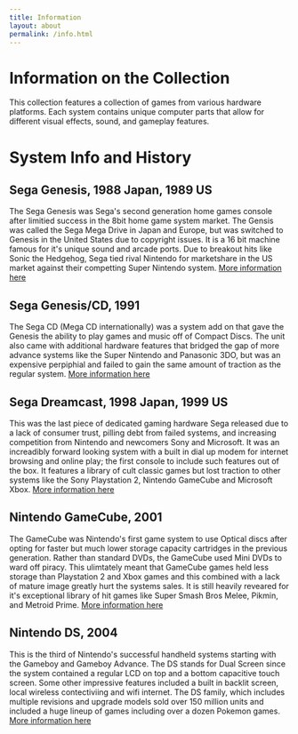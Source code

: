 ```yaml
---
title: Information 
layout: about
permalink: /info.html
---
```


# Information on the  Collection

This collection features a collection of games from various hardware platforms. Each system contains unique computer parts that allow for different visual effects, sound, and gameplay features.
# System Info and History 

## Sega Genesis, 1988 Japan, 1989 US
The Sega Genesis was Sega's second generation home games console after limitied success in the 8bit home game system market. The Gensis was called the Sega Mega Drive in Japan and Europe, but was switched to Genesis in the United States due to copyright issues. It is a 16 bit machine famous for it's unique sound and arcade ports. Due to breakout hits like Sonic the Hedgehog, Sega tied rival Nintendo for marketshare in the US market against their competting Super Nintendo system. 
[More information here](https://en.wikipedia.org/wiki/Sega_Genesis) 

## Sega Genesis/CD, 1991
The Sega CD (Mega CD internationally) was a system add on that gave the Genesis the ability to play games and music off of Compact Discs. The unit also came with additional hardware features that bridged the gap of more advance systems like the Super Nintendo and Panasonic 3DO, but was an expensive perpiphial and failed to gain the same amount of traction as the regular system.
[More information here](https://en.wikipedia.org/wiki/Sega_CD)

## Sega Dreamcast, 1998 Japan, 1999 US
This was the last piece of dedicated gaming hardware Sega released due to a lack of consumer trust, pilling debt from failed systems, and increasing competition from Nintendo and newcomers Sony and Microsoft. It was an increadibly forward looking system with a built in dial up modem for internet browsing and online play; the first console to include such features out of the box. It features a library of cult classic games but lost traction to other systems like the Sony Playstation 2, Nintendo GameCube and Microsoft Xbox.
[More information here](https://en.wikipedia.org/wiki/Dreamcast)

## Nintendo GameCube, 2001
The GameCube was Nintendo's first game system to use Optical discs after opting for faster but much lower storage capacity cartridges in the previous generation. Rather than standard DVDs, the GameCube used Mini DVDs to ward off piracy. This ulimtately meant that GameCube games held less storage than Playstation 2 and Xbox games and this combined with a lack of mature image greatly hurt the systems sales. It is still heavily reveared for it's exceptional library of hit games like Super Smash Bros Melee, Pikmin, and Metroid Prime.
[More information here](https://en.wikipedia.org/wiki/GameCube)

## Nintendo DS, 2004
This is the third of Nintendo's successful handheld systems starting with the Gameboy and Gameboy Advance. The DS stands for Dual Screen since the system contained a regular LCD on top and a bottom capacitive touch screen. Some other impressive features included a built in backlit screen, local wireless contectiviing and wifi internet. The DS family, which includes multiple revisions and upgrade models sold over 150 million units and included a huge lineup of games including over a dozen Pokemon games.
[More information here](https://en.wikipedia.org/wiki/Nintendo_DS)


